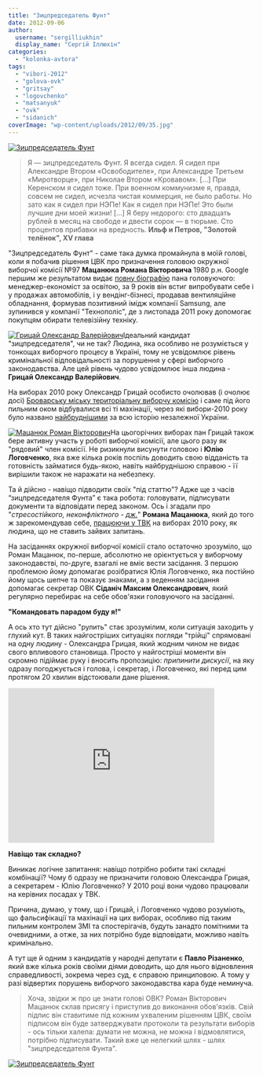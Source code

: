 ```yaml
---
title: "Зицпредседатель Фунт"
date: 2012-09-06
author: 
  username: "sergilliukhin"
  display_name: "Сергій Іллюхін"
categories: 
  - "kolonka-avtora"
tags: 
  - "vibori-2012"
  - "golova-ovk"
  - "gritsay"
  - "logovchenko"
  - "matsanyuk"
  - "ovk"
  - "sidanich"
coverImage: "wp-content/uploads/2012/09/35.jpg"
---
```


[![](https://mpz.brovary.org/wp-content/uploads/2012/09/35.jpg "Зицпредседатель Фунт")](https://mpz.brovary.org/wp-content/uploads/2012/09/35.jpg)

> Я — зицпредседатель Фунт. Я всегда сидел. Я сидел при Александре Втором «Освободителе», при Александре Третьем «Миротворце», при Николае Втором «Кровавом». \[…\] При Керенском я сидел тоже. При военном коммунизме я, правда, совсем не сидел, исчезла чистая коммерция, не было работы. Но зато как я сидел при НЭПе! Как я сидел при НЭПе! Это были лучшие дни моей жизни! \[...\] Я беру недорого: сто двадцать рублей в месяц на свободе и двести сорок — в тюрьме. Сто процентов прибавки на вредность. **Ильф и Петров, "Золотой телёнок", XV глава**

"Зицпредседатель Фунт" - саме така думка промайнула в моїй голові, коли я побачив рішення ЦВК про призначення головою окружної виборчої комісії №97 **Мацанюка Романа Вікторовича** 1980 р.н. Google першим же результатом видає [повну біографію](http://www.work.ua/resumes/1296021/ "Мацанюк Роман") пана головуючого: менеджер-економіст за освітою, за 9 років він встиг випробувати себе і у продажах автомобілів, і у вендінг-бізнесі, продавав вентиляційне обладнання, формував позитивний імідж компанії Samsung, але зупинився у компанії "Технополіс", де з листопада 2011 року допомогає покупцям обирати телевізійну техніку.

[![](https://mpz.brovary.org/wp-content/uploads/2012/09/grits1.jpg "Грицай Олександр Валерійович")](https://mpz.brovary.org/wp-content/uploads/2012/09/grits1.jpg)Ідеальний кандидат "зицпредседателя", чи не так? Людина, яка особливо не розуміється у тонкощах виборчого процесу в Україні, тому не усвідомлює рівень кримінальної відповідальності за порушення у сфері виборчого законодавства. Але цей рівень чудово усвідомлює інша людина - **Грицай Олександр Валерійович**.

На виборах 2010 року Олександр Грицай особисто очолював (і очолює досі) [Броварську міську територіальну виборчу комісію](https://www.cvk.gov.ua/pls/vm2010/WM028?PID112=31&PID102=1554&PF7691=1554&PT001F01=800&rej=0&pt00_t001f01=800) і саме під його пильним оком відбувалися всі ті махінації, через які вибори-2010 року було названо [найбруднішими](http://brovary.wordpress.com/) за всю історію незалежної України.

[![](https://mpz.brovary.org/wp-content/uploads/2012/09/golova4.jpg "Мацанюк Роман Вікторович")](https://mpz.brovary.org/wp-content/uploads/2012/09/golova4.jpg)На цьогорічних виборах пан Грицай також бере активну участь у роботі виборчої комісії, але цього разу як "рядовий" член комісії. Не ризикнули висунути головою і **Юлію Логовченко**, яка вже кілька років поспіль доводить свою відданість та готовність займатися будь-якою, навіть найбруднішою справою - її вирішили також не наражати на небезпеку.

Та й дійсно - навіщо підводити своїх "під статтю"? Адже ще з часів “зицпредседателя Фунта” є така робота: головувати, підписувати документи та відповідати перед законом. Ось і згадали про "_стресостійкого, неконфліктного - [дж.](http://www.work.ua/resumes/1296021/ "джерело - автобіографія")_" **Романа Мацанюка**, який до того ж зарекомендував себе, [працюючи у ТВК](https://www.cvk.gov.ua/pls/vm2010/WM028?PID112=31&PID102=1554&PF7691=1554&PT001F01=800&rej=0&pt00_t001f01=800) на виборах 2010 року, як людина, що не ставить зайвих запитань.

На засіданнях окружної виборчої комісії стало остаточно зрозуміло, що Роман Мацанюк, по-перше, абсолютно не орієнтується у виборчому законодавстві, по-друге, взагалі не вміє вести засідання. З першою проблемою йому допомагає розібратися Юлія Логовченко, яка постійно йому щось шепче та показує знаками, а з веденням засідання допомагає секретар ОВК **Сіданіч Максим Олександрович**, який регулярно перебирає на себе обов'язки головуючого на засіданні.

**"Командовать парадом буду я!"**

А ось хто тут дійсно "рулить" стає зрозумілим, коли ситуація заходить у глухий кут. В таких найгостріших ситуаціях погляди "трійці" спрямовані на одну людину - Олександра Грицая, який жодним чином не видає свого впливового становища. Просто у найгостріші моменти він скромно підіймає руку і вносить пропозицію: _припинити дискусії_, на яку одразу погоджується і голова, і секретар, і Логовченко, які перед цим протягом 20 хвилин відстоювали дане рішення.

<iframe src="https://www.youtube.com/embed/uzdSdi0TDsc" frameborder="0" width="420" height="315"></iframe>

**Навіщо так складно?**

Виникає логічне запитання: навіщо потрібно робити такі складні комбінації? Чому б одразу не призначити головою Олександра Грицая, а секретарем - Юлію Логовченко? У 2010 році вони чудово працювали на керівних посадах у ТВК.

Причина, думаю, у тому, що і Грицай, і Логовченко чудово розуміють, що фальсифікації та махінації на цих виборах, особливо під таким пильним контролем ЗМІ та спостерігачів, будуть занадто помітними та очевидними, а отже, за них потрібно буде відповідати, можливо навіть кримінально.

А тут ще й одним з кандидатів у народні депутати є **Павло Різаненко**, який вже кілька років своїми діями доводить, що для нього відновлення справедливості, зокрема через суд, є справою принциповою. А тому у разі відвертих порушень виборчого законодавства кара буде неминуча.

> Хоча, звідки ж про це знати голові ОВК? Роман Вікторович Мацанюк склав присягу і приступив до виконання обов'язків. Свій підпис він ставитиме під кожним ухваленим рішенням ЦВК, своїм підписом він буде затверджувати протоколи та результати виборів - ось тільки халепа: думати не можна, не можна і відмовлятися, потрібно підписувати. Такий вже це нелегкий шлях - шлях "зицпредседателя Фунта".

[![](https://mpz.brovary.org/wp-content/uploads/2012/09/44.jpg "Зицпредседатель Фунт")](https://mpz.brovary.org/wp-content/uploads/2012/09/44.jpg)
